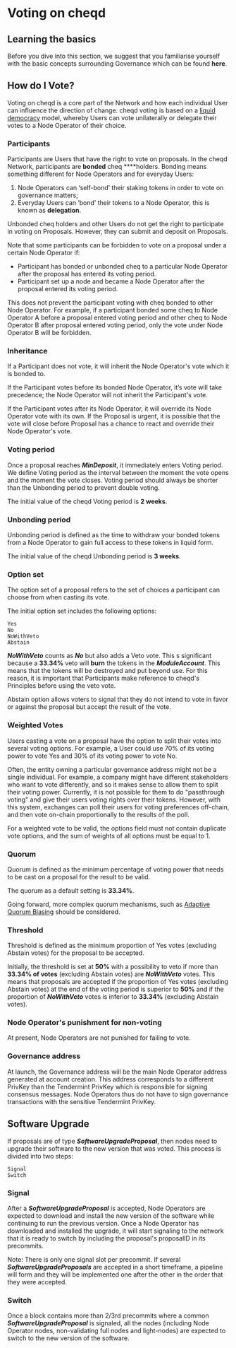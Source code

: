 # Voting on cheqd

## Learning the basics

Before you dive into this section, we suggest that you familiarise yourself with the basic concepts surrounding Governance which can be found **here**.

## How do I Vote?

Voting on cheqd is a core part of the Network and how each individual User can influence the direction of change. cheqd voting is based on a [liquid democracy](https://en.wikipedia.org/wiki/Liquid_democracy) model, whereby Users can vote unilaterally or delegate their votes to a Node Operator of their choice.

### Participants

Participants are Users that have the right to vote on proposals. In the cheqd Network, participants are **bonded** cheq ****holders. Bonding means something different for Node Operators and for everyday Users:

1. Node Operators can ‘self-bond’ their staking tokens in order to vote on governance matters;
2. Everyday Users can ‘bond’ their tokens to a Node Operator, this is known as **delegation**. 

Unbonded cheq holders and other Users do not get the right to participate in voting on Proposals. However, they can submit and deposit on Proposals.

Note that some participants can be forbidden to vote on a proposal under a certain Node Operator if:

* Participant has bonded or unbonded cheq to a particular Node Operator after the proposal has entered its voting period.
* Participant set up a node and became a Node Operator after the proposal entered its voting period.

This does not prevent the participant voting with cheq bonded to other Node Operator. For example, if a participant bonded some cheq to Node Operator A before a proposal entered voting period and other cheq to Node Operator B after proposal entered voting period, only the vote under Node Operator B will be forbidden.  


### Inheritance

If a Participant does not vote, it will inherit the Node Operator's vote which it is bonded to.

If the Participant votes before its bonded Node Operator, it’s vote will take precedence; the Node Operator will not inherit the Participant's vote. 

If the Participant votes after its Node Operator, it will override its Node Operator vote with its own. If the Proposal is urgent, it is possible that the vote will close before Proposal has a chance to react and override their Node Operator's vote.  


### Voting period

Once a proposal reaches _**MinDeposit**_, it immediately enters Voting period. We define Voting period as the interval between the moment the vote opens and the moment the vote closes. Voting period should always be shorter than the Unbonding period to prevent double voting. 

The initial value of the cheqd Voting period is **2 weeks**.

### Unbonding period

Unbonding period is defined as the time to withdraw your bonded tokens from a Node Operator to gain full access to these tokens in liquid form. 

The initial value of the cheqd Unbonding period is **3 weeks**.    


### Option set

The option set of a proposal refers to the set of choices a participant can choose from when casting its vote.

The initial option set includes the following options:

```text
Yes
No
NoWithVeto
Abstain
```

_**NoWithVeto**_ counts as _**No**_ but also adds a Veto vote. This s significant because a **33.34%** veto will **burn** the tokens in the _**ModuleAccount**_. This means that the tokens will be destroyed and put beyond use. For this reason, it is important that Participants make reference to cheqd's Principles before using the veto vote. 

Abstain option allows voters to signal that they do not intend to vote in favor or against the proposal but accept the result of the vote.  


### Weighted Votes

Users casting a vote on a proposal have the option to split their votes into several voting options. For example, a User could use 70% of its voting power to vote Yes and 30% of its voting power to vote No.

Often, the entity owning a particular governance address might not be a single individual. For example, a company might have different stakeholders who want to vote differently, and so it makes sense to allow them to split their voting power. Currently, it is not possible for them to do "passthrough voting" and give their users voting rights over their tokens. However, with this system, exchanges can poll their users for voting preferences off-chain, and then vote on-chain proportionally to the results of the poll.

For a weighted vote to be valid, the options field must not contain duplicate vote options, and the sum of weights of all options must be equal to 1.  


### Quorum

Quorum is defined as the minimum percentage of voting power that needs to be cast on a proposal for the result to be valid. 

The quorum as a default setting is **33.34%**.

Going forward, more complex quorum mechanisms, such as [Adaptive Quorum Biasing](https://wiki.polkadot.network/docs/learn-governance) should be considered.   


### Threshold

Threshold is defined as the minimum proportion of Yes votes \(excluding Abstain votes\) for the proposal to be accepted.

Initially, the threshold is set at **50%** with a possibility to veto if more than **33.34% of votes** \(excluding Abstain votes\) are _**NoWithVeto**_ votes. This means that proposals are accepted if the proportion of Yes votes \(excluding Abstain votes\) at the end of the voting period is superior to **50%** and if the proportion of _**NoWithVeto**_ votes is inferior to **33.34%** \(excluding Abstain votes\).  


### Node Operator's punishment for non-voting

At present, Node Operators are not punished for failing to vote.  


### Governance address

At launch, the Governance address will be the main Node Operator address generated at account creation. This address corresponds to a different PrivKey than the Tendermint PrivKey which is responsible for signing consensus messages. Node Operators thus do not have to sign governance transactions with the sensitive Tendermint PrivKey.  


## Software Upgrade

If proposals are of type _**SoftwareUpgradeProposal**_, then nodes need to upgrade their software to the new version that was voted. This process is divided into two steps:

```text
Signal
Switch
```

### Signal

After a _**SoftwareUpgradeProposal**_ is accepted, Node Operators are expected to download and install the new version of the software while continuing to run the previous version. Once a Node Operator has downloaded and installed the upgrade, it will start signaling to the network that it is ready to switch by including the proposal's proposalID in its precommits.

Note: There is only one signal slot per precommit. If several _**SoftwareUpgradeProposals**_ are accepted in a short timeframe, a pipeline will form and they will be implemented one after the other in the order that they were accepted.  


### Switch

Once a block contains more than 2/3rd precommits where a common _**SoftwareUpgradeProposal**_ is signaled, all the nodes \(including Node Operator nodes, non-validating full nodes and light-nodes\) are expected to switch to the new version of the software.

